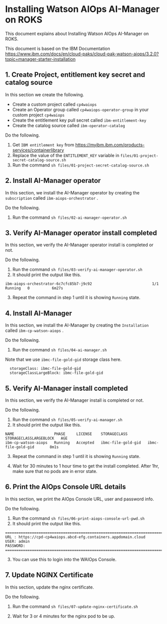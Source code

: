 # Installing Watson AIOps AI-Manager on ROKS

This document explains about Installing Watson AIOps AI-Manager on ROKS.

This document is based on the IBM Documentation https://www.ibm.com/docs/en/cloud-paks/cloud-pak-watson-aiops/3.2.0?topic=manager-starter-installation


## 1. Create Project, entitlement key secret and catalog source  

In this section we create the following.

- Create a custom project called `cp4waiops`
- Create an Operator group called `cp4waiops-operator-group` in your custom project `cp4waiops`
- Create the entitlement key pull secret called `ibm-entitlement-key`
- Create the catalog source called `ibm-operator-catalog`

Do the following.

1. Get `IBM entitlement key` from https://myibm.ibm.com/products-services/containerlibrary
2. Replace the value of the `ENTITLEMENT_KEY` variable in `files/01-project-secret-catalog-source.sh`
3. Run the command `sh files/01-project-secret-catalog-source.sh`

## 2. Install  AI-Manager operator

In this section, we install the AI-Manager operator by creating the `subscription` called `ibm-aiops-orchestrator` .

Do the following.

1. Run the command `sh files/02-ai-manager-operator.sh`

## 3. Verify  AI-Manager operator install completed

In this section, we verify the AI-Manager operator install is completed or not.

Do the following.

1. Run the command `sh files/03-verify-ai-manager-operator.sh`
2. It should print the output like this.
```
ibm-aiops-orchestrator-6c7cfc85b7-j9c92                           1/1     Running   0          6m27s
```
3. Repeat the command in step 1 until it is showing `Running` state.

## 4. Install AI-Manager

In this section, we install the AI-Manager by creating the `Installation` called `ibm-cp-watson-aiops` .

Do the following.

1. Run the command `sh files/04-ai-manager.sh`

Note that we use `ibmc-file-gold-gid` storage class here.

```
  storageClass: ibmc-file-gold-gid
  storageClassLargeBlock: ibmc-file-gold-gid
```

## 5. Verify AI-Manager install completed

In this section, we verify the AI-Manager install is completed or not.

Do the following.

1. Run the command `sh files/05-verify-ai-manager.sh`
2. It should print the output like this.
```
NAME                  PHASE     LICENSE    STORAGECLASS         STORAGECLASSLARGEBLOCK   AGE
ibm-cp-watson-aiops   Running   Accepted   ibmc-file-gold-gid   ibmc-file-gold-gid       8m1s
```
3. Repeat the command in step 1 until it is showing `Running` state.

4. Wait for 30 minutes to 1 hour time to get the install completed. After 1hr, make sure that no pods are in error state.

## 6. Print the AIOps Console URL details

In this section, we print the AIOps Console URL, user and password info.

Do the following.

1. Run the command `sh files/06-print-aiops-console-url-pwd.sh`
2. It should print the output like this.
```
====================================================================================
URL : https://cpd-cp4waiops.abcd-efg.containers.appdomain.cloud
USER: admin
PASSWORD: 
====================================================================================
```
3. You can use this to login into the WAIOps Console.


## 7. Update NGINX Certificate

In this section, update the nginx certificate.

Do the following.

1. Run the command `sh files/07-update-nginx-certificate.sh`

2. Wait for 3 or 4 minutes for the nginx pod to be up.
